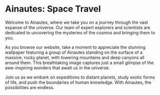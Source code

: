 <!--font:Poppins-->

# Ainautes: Space Travel

Welcome to Ainautes, where we take you on a journey through the vast expanse of the universe. Our team of expert explorers and scientists are dedicated to uncovering the mysteries of the cosmos and bringing them to you.

As you browse our website, take a moment to appreciate the stunning wallpaper featuring a group of Ainautes standing on the surface of a massive, rocky planet, with towering mountains and deep canyons all around them. This breathtaking image captures just a small glimpse of the awe-inspiring wonders that await us in the universe.

Join us as we embark on expeditions to distant planets, study exotic forms of life, and push the boundaries of human knowledge. With Ainautes, the possibilities are endless.

<!--

Write me markdown content of website with wallpaper:

"A group of Ainautes standing on the surface of a massive, rocky planet, with towering mountains and deep canyons all around them."

The header of the page should not be copy of the text but rather a real content of the website which is using this wallpaper.


---


# Ainautes - Exploring the Wonders of the Universe

Welcome to Ainautes, where we take you on a journey through the vast expanse of the universe. Our team of expert explorers and scientists are dedicated to uncovering the mysteries of the cosmos and bringing them to you.

As you browse our website, take a moment to appreciate the stunning wallpaper featuring a group of Ainautes standing on the surface of a massive, rocky planet, with towering mountains and deep canyons all around them. This breathtaking image captures just a small glimpse of the awe-inspiring wonders that await us in the universe.

Join us as we embark on expeditions to distant planets, study exotic forms of life, and push the boundaries of human knowledge. With Ainautes, the possibilities are endless.


---


Write me a Google font which is best fitting for the website.

Pick from the list:
- Dancing Script
- Exo 2
- Montserrat
- Cinzel Decorative
- IBM Plex Sans
- Creepster
- Poppins
- Cabin
- Raleway
- Open Sans
- Lobster
- Playfair Display
- Orbitron
- Barlow Condensed
- Futura
- Cinzel
- Great Vibes
- Inter
- Alegreya
- Lato
- Roboto
- Cormorant Garamond


Write just the font name nothing else.


---


Poppins

-->
